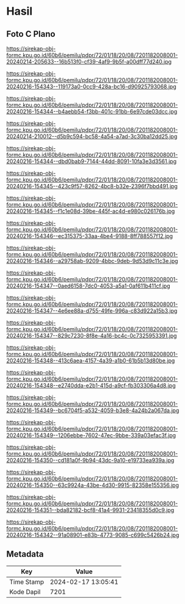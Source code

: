 # Hasil

## Foto C Plano

https://sirekap-obj-formc.kpu.go.id/60b6/pemilu/pdpr/72/01/18/20/08/7201182008001-20240214-205633--16b513f0-cf39-4af9-9b5f-a00dff77d240.jpg

https://sirekap-obj-formc.kpu.go.id/60b6/pemilu/pdpr/72/01/18/20/08/7201182008001-20240216-154343--119173a0-0cc9-428a-bc16-d90925793068.jpg

https://sirekap-obj-formc.kpu.go.id/60b6/pemilu/pdpr/72/01/18/20/08/7201182008001-20240216-154344--b4aebb54-f3bb-401c-91bb-6e97cde03dcc.jpg

https://sirekap-obj-formc.kpu.go.id/60b6/pemilu/pdpr/72/01/18/20/08/7201182008001-20240214-210012--d5b9c594-bc58-4a54-a7ad-3c30ba12dd25.jpg

https://sirekap-obj-formc.kpu.go.id/60b6/pemilu/pdpr/72/01/18/20/08/7201182008001-20240216-154344--dbd0bab9-7144-44dd-8091-10fa3e3d3561.jpg

https://sirekap-obj-formc.kpu.go.id/60b6/pemilu/pdpr/72/01/18/20/08/7201182008001-20240216-154345--423c9f57-8262-4bc8-b32e-2396f7bbd491.jpg

https://sirekap-obj-formc.kpu.go.id/60b6/pemilu/pdpr/72/01/18/20/08/7201182008001-20240216-154345--f1c1e08d-39be-445f-ac4d-e980c026176b.jpg

https://sirekap-obj-formc.kpu.go.id/60b6/pemilu/pdpr/72/01/18/20/08/7201182008001-20240216-154346--ec315375-33aa-4be4-9188-8ff788557f12.jpg

https://sirekap-obj-formc.kpu.go.id/60b6/pemilu/pdpr/72/01/18/20/08/7201182008001-20240216-154346--a29758ab-9209-4bbc-9deb-9d53d9c11c3e.jpg

https://sirekap-obj-formc.kpu.go.id/60b6/pemilu/pdpr/72/01/18/20/08/7201182008001-20240216-154347--0aed6158-7dc0-4053-a5a1-0af611b411cf.jpg

https://sirekap-obj-formc.kpu.go.id/60b6/pemilu/pdpr/72/01/18/20/08/7201182008001-20240216-154347--4e6ee88a-d755-49fe-996a-c83d922a15b3.jpg

https://sirekap-obj-formc.kpu.go.id/60b6/pemilu/pdpr/72/01/18/20/08/7201182008001-20240216-154347--829c7230-8f8e-4a16-bc4c-0c7325953391.jpg

https://sirekap-obj-formc.kpu.go.id/60b6/pemilu/pdpr/72/01/18/20/08/7201182008001-20240216-154348--413c6aea-4157-4a39-a1b0-61b5b13d80be.jpg

https://sirekap-obj-formc.kpu.go.id/60b6/pemilu/pdpr/72/01/18/20/08/7201182008001-20240216-154348--e2740dda-e2b1-415d-a9cf-fb303306a4d8.jpg

https://sirekap-obj-formc.kpu.go.id/60b6/pemilu/pdpr/72/01/18/20/08/7201182008001-20240216-154349--bc6704f5-a532-4059-b3e8-4a24b2a067da.jpg

https://sirekap-obj-formc.kpu.go.id/60b6/pemilu/pdpr/72/01/18/20/08/7201182008001-20240216-154349--1206ebbe-7602-47ec-9bbe-339a03efac3f.jpg

https://sirekap-obj-formc.kpu.go.id/60b6/pemilu/pdpr/72/01/18/20/08/7201182008001-20240216-154350--cd181a0f-9b94-43dc-9a10-e19733ea939a.jpg

https://sirekap-obj-formc.kpu.go.id/60b6/pemilu/pdpr/72/01/18/20/08/7201182008001-20240216-154350--63c9924a-43be-4d30-9915-82358e155356.jpg

https://sirekap-obj-formc.kpu.go.id/60b6/pemilu/pdpr/72/01/18/20/08/7201182008001-20240216-154351--bda82182-bcf8-41a4-9931-23418355d0c9.jpg

https://sirekap-obj-formc.kpu.go.id/60b6/pemilu/pdpr/72/01/18/20/08/7201182008001-20240216-154342--91a08901-e83b-4773-9085-c699c5426b24.jpg


## Metadata

| Key        | Value               |
| ---------- | ------------------- |
| Time Stamp | 2024-02-17 13:05:41 |
| Kode Dapil | 7201                |



